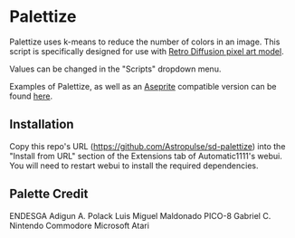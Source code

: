 # Palettize
Palettize uses k-means to reduce the number of colors in an image. This script is specifically designed for use with [Retro Diffusion pixel art model](https://astropulse.gumroad.com/l/RetroDiffusionModel).

Values can be changed in the "Scripts" dropdown menu.

Examples of Palettize, as well as an [Aseprite](https://www.aseprite.org/) compatible version can be found [here](https://astropulse.gumroad.com/l/RetroDiffusion).

## Installation
Copy this repo's URL (https://github.com/Astropulse/sd-palettize) into the "Install from URL" section of the Extensions tab of Automatic1111's webui.
You will need to restart webui to install the required dependencies.

## Palette Credit
ENDESGA
Adigun A. Polack
Luis Miguel Maldonado
PICO-8
Gabriel C.
Nintendo
Commodore
Microsoft
Atari